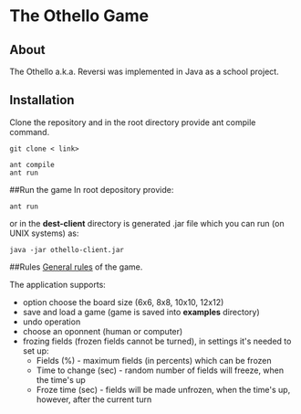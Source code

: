 # The Othello Game

## About
The Othello a.k.a. Reversi was implemented in Java as a school project. 


## Installation
Clone the repository and in the root directory provide ant compile command.

```
git clone < link>

ant compile
ant run
```

##Run the game
In root depository provide:

```
ant run
```

or in the **dest-client** directory is generated .jar file which you can run (on UNIX systems) as:

```
java -jar othello-client.jar
```

##Rules
[General rules](https://en.wikipedia.org/wiki/Reversi) of the game.

The application supports:
- option choose the board size (6x6, 8x8, 10x10, 12x12)
- save and load a game (game is saved into **examples** directory)
- undo operation
- choose an oponnent (human or computer)
- frozing fields (frozen fields cannot be turned), in settings it's needed to set up:
  - Fields (%) - maximum fields (in percents) which can be frozen
  - Time to change (sec) - random number of fields will freeze, when the time's up
  - Froze time (sec) - fields will be made unfrozen, when the time's up, however, after the current turn




